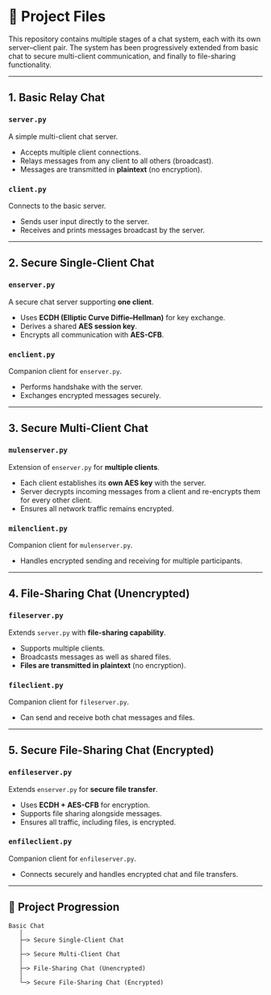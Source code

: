 # 📂 Project Files

This repository contains multiple stages of a chat system, each with its own server–client pair. The system has been progressively extended from basic chat to secure multi-client communication, and finally to file-sharing functionality.

---

## 1. Basic Relay Chat

### `server.py`
A simple multi-client chat server.  
- Accepts multiple client connections.  
- Relays messages from any client to all others (broadcast).  
- Messages are transmitted in **plaintext** (no encryption).  

### `client.py`
Connects to the basic server.  
- Sends user input directly to the server.  
- Receives and prints messages broadcast by the server.  

---

## 2. Secure Single-Client Chat

### `enserver.py`
A secure chat server supporting **one client**.  
- Uses **ECDH (Elliptic Curve Diffie–Hellman)** for key exchange.  
- Derives a shared **AES session key**.  
- Encrypts all communication with **AES-CFB**.  

### `enclient.py`
Companion client for `enserver.py`.  
- Performs handshake with the server.  
- Exchanges encrypted messages securely.  

---

## 3. Secure Multi-Client Chat

### `mulenserver.py`
Extension of `enserver.py` for **multiple clients**.  
- Each client establishes its **own AES key** with the server.  
- Server decrypts incoming messages from a client and re-encrypts them for every other client.  
- Ensures all network traffic remains encrypted.  

### `milenclient.py`
Companion client for `mulenserver.py`.  
- Handles encrypted sending and receiving for multiple participants.  

---

## 4. File-Sharing Chat (Unencrypted)

### `fileserver.py`
Extends `server.py` with **file-sharing capability**.  
- Supports multiple clients.  
- Broadcasts messages as well as shared files.  
- **Files are transmitted in plaintext** (no encryption).  

### `fileclient.py`
Companion client for `fileserver.py`.  
- Can send and receive both chat messages and files.  

---

## 5. Secure File-Sharing Chat (Encrypted)

### `enfileserver.py`
Extends `enserver.py` for **secure file transfer**.  
- Uses **ECDH + AES-CFB** for encryption.  
- Supports file sharing alongside messages.  
- Ensures all traffic, including files, is encrypted.  

### `enfileclient.py`
Companion client for `enfileserver.py`.  
- Connects securely and handles encrypted chat and file transfers.  

---

## 🔗 Project Progression

```text
Basic Chat
   │
   ├─> Secure Single-Client Chat
   │
   ├─> Secure Multi-Client Chat
   │
   ├─> File-Sharing Chat (Unencrypted)
   │
   └─> Secure File-Sharing Chat (Encrypted)
